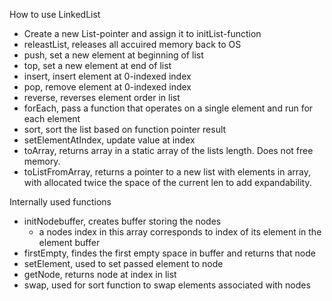 How to use LinkedList

- Create a new List-pointer and assign it to initList-function
- releastList, releases all accuired memory back to OS
- push, set a new element at beginning of list
- top, set a new element at end of list
- insert, insert element at 0-indexed index
- pop, remove element at 0-indexed index
- reverse, reverses element order in list
- forEach, pass a function that operates on a single element and run for each element
- sort, sort the list based on function pointer result
- setElementAtIndex, update value at index
- toArray, returns array in a static array of the lists length. Does not free memory.
- toListFromArray, returns a pointer to a new list with elements in array, with allocated twice the space of the current len to add expandability.

Internally used functions

- initNodebuffer, creates buffer storing the nodes
	- a nodes index in this array corresponds to index of its element in the element buffer
- firstEmpty, findes the first empty space in buffer and returns that node
- setElement, used to set passed element to node
- getNode, returns node at index in list
- swap, used for sort function to swap elements associated with nodes
